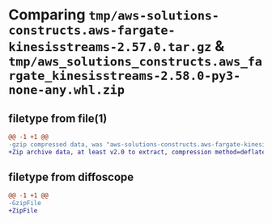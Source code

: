 # Comparing `tmp/aws-solutions-constructs.aws-fargate-kinesisstreams-2.57.0.tar.gz` & `tmp/aws_solutions_constructs.aws_fargate_kinesisstreams-2.58.0-py3-none-any.whl.zip`

## filetype from file(1)

```diff
@@ -1 +1 @@
-gzip compressed data, was "aws-solutions-constructs.aws-fargate-kinesisstreams-2.57.0.tar", last modified: Mon May  6 21:41:10 2024, max compression
+Zip archive data, at least v2.0 to extract, compression method=deflate
```

## filetype from diffoscope

```diff
@@ -1 +1 @@
-GzipFile
+ZipFile
```


